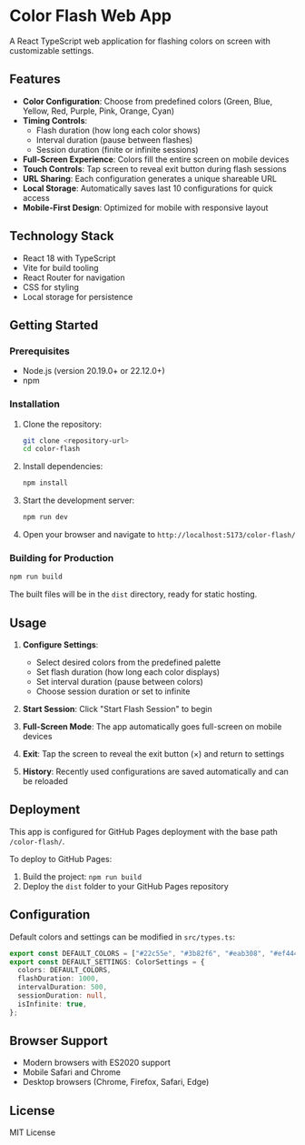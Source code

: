 # Color Flash Web App

A React TypeScript web application for flashing colors on screen with customizable settings.

## Features

- **Color Configuration**: Choose from predefined colors (Green, Blue, Yellow, Red, Purple, Pink, Orange, Cyan)
- **Timing Controls**:
  - Flash duration (how long each color shows)
  - Interval duration (pause between flashes)
  - Session duration (finite or infinite sessions)
- **Full-Screen Experience**: Colors fill the entire screen on mobile devices
- **Touch Controls**: Tap screen to reveal exit button during flash sessions
- **URL Sharing**: Each configuration generates a unique shareable URL
- **Local Storage**: Automatically saves last 10 configurations for quick access
- **Mobile-First Design**: Optimized for mobile with responsive layout

## Technology Stack

- React 18 with TypeScript
- Vite for build tooling
- React Router for navigation
- CSS for styling
- Local storage for persistence

## Getting Started

### Prerequisites

- Node.js (version 20.19.0+ or 22.12.0+)
- npm

### Installation

1. Clone the repository:

   ```bash
   git clone <repository-url>
   cd color-flash
   ```

2. Install dependencies:

   ```bash
   npm install
   ```

3. Start the development server:

   ```bash
   npm run dev
   ```

4. Open your browser and navigate to `http://localhost:5173/color-flash/`

### Building for Production

```bash
npm run build
```

The built files will be in the `dist` directory, ready for static hosting.

## Usage

1. **Configure Settings**:

   - Select desired colors from the predefined palette
   - Set flash duration (how long each color displays)
   - Set interval duration (pause between colors)
   - Choose session duration or set to infinite

2. **Start Session**: Click "Start Flash Session" to begin

3. **Full-Screen Mode**: The app automatically goes full-screen on mobile devices

4. **Exit**: Tap the screen to reveal the exit button (×) and return to settings

5. **History**: Recently used configurations are saved automatically and can be reloaded

## Deployment

This app is configured for GitHub Pages deployment with the base path `/color-flash/`.

To deploy to GitHub Pages:

1. Build the project: `npm run build`
2. Deploy the `dist` folder to your GitHub Pages repository

## Configuration

Default colors and settings can be modified in `src/types.ts`:

```typescript
export const DEFAULT_COLORS = ["#22c55e", "#3b82f6", "#eab308", "#ef4444"];
export const DEFAULT_SETTINGS: ColorSettings = {
  colors: DEFAULT_COLORS,
  flashDuration: 1000,
  intervalDuration: 500,
  sessionDuration: null,
  isInfinite: true,
};
```

## Browser Support

- Modern browsers with ES2020 support
- Mobile Safari and Chrome
- Desktop browsers (Chrome, Firefox, Safari, Edge)

## License

MIT License
